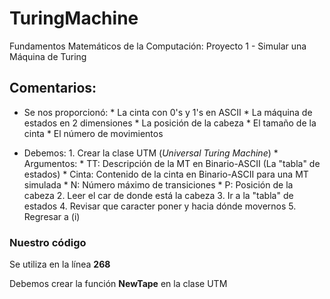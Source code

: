 # TuringMachine
Fundamentos Matemáticos de la Computación: Proyecto 1 - Simular una Máquina de Turing

## Comentarios:
* Se nos proporcionó:
	  * La cinta con 0's y 1's en ASCII
	  * La máquina de estados en 2 dimensiones
	  * La posición de la cabeza
	  * El tamaño de la cinta
	  * El número de movimientos

* Debemos:
	  1. Crear la clase UTM (*Universal Turing Machine*)
	    * Argumentos:
		      * TT: Descripción de la MT en Binario-ASCII (La "tabla" de estados)
		      * Cinta: Contenido de la cinta en Binario-ASCII para una MT simulada
		      * N: Número máximo de transiciones
		      * P: Posición de la cabeza
	  2. Leer el car de donde está la cabeza
	  3. Ir a la "tabla" de estados
	  4. Revisar que caracter poner y hacia dónde movernos
	  5. Regresar a (i)

### Nuestro código
Se utiliza en la línea **268**

Debemos crear la función **NewTape** en la clase UTM

